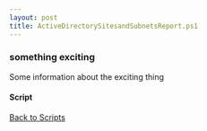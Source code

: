 ```yaml
---
layout: post
title: ActiveDirectorySitesandSubnetsReport.ps1
---
```


### something exciting

Some information about the exciting thing

#### Script

<script src="https://gist-it.appspot.com/github.com/BanterBoy/scripts-blog/blob/master/PowerShell/scripts/activeDirectory/ActiveDirectorySitesandSubnetsReport.ps1"></script>

<a href="/menu/_pages/scripts.html">Back to Scripts</a>
